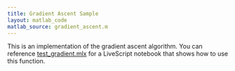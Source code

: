 ```yaml
---
title: Gradient Ascent Sample
layout: matlab_code
matlab_source: gradient_ascent.m
---
```

This is an implementation of the gradient ascent algorithm.  You can reference [test_gradient.mlx](test_gradient) for a LiveScript notebook that shows how to use this function.
